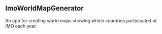 <h2>ImoWorldMapGenerator</h2>

An app for creating world maps showing which countries participated at IMO each year.
